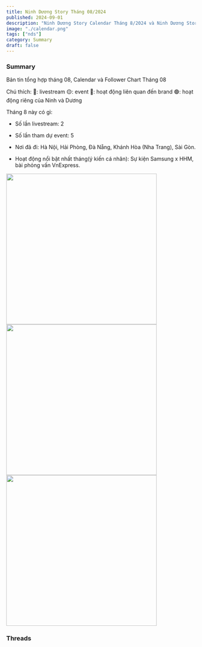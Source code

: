 ```yaml
---
title: Ninh Dương Story Tháng 08/2024
published: 2024-09-01
description: "Ninh Dương Story Calendar Tháng 8/2024 và Ninh Dương Story qua những con số"
image: "./calendar.png"
tags: ["nds"]
category: Summary
draft: false
---
```


### Summary 

Bản tin tổng hợp tháng 08, Calendar và Follower Chart Tháng 08 

Chú thích: 
🔴: livestream
🟡: event
🔵: hoạt động liên quan đến brand
🟢: hoạt động riêng của Ninh và Dương


Tháng 8 này có gì: 

- Số lần livestream: 2

- Số lần tham dự event: 5

- Nơi đã đi: Hà Nội, Hải Phòng, Đà Nẵng, Khánh Hòa (Nha Trang), Sài Gòn.

- Hoạt động nổi bật nhất tháng(ý kiến cá nhân): Sự kiện Samsung x HHM, bài phỏng vấn VnExpress. 


<img width="400" src="https://github.com/user-attachments/assets/2c56e3cd-98a8-4f61-b069-1ddb2cf5515b" />


<img width="400" src="https://github.com/user-attachments/assets/226f2b68-2ae1-40ac-b13b-20a403f1eac2" />


<img width="400" src="https://github.com/user-attachments/assets/9fe4f12b-9d06-4846-94f5-6afaac68e4d7" />



### Threads 

